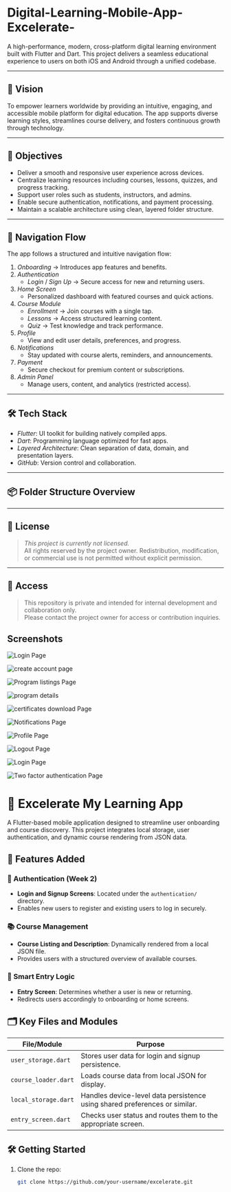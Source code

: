 # Digital-Learning-Mobile-App-Excelerate-

A high-performance, modern, cross-platform digital learning environment built with Flutter and Dart. This project delivers a seamless educational experience to users on both iOS and Android through a unified codebase.

---

## 🚀 Vision

To empower learners worldwide by providing an intuitive, engaging, and accessible mobile platform for digital education. The app supports diverse learning styles, streamlines course delivery, and fosters continuous growth through technology.

---

## 🎯 Objectives

- Deliver a smooth and responsive user experience across devices.
- Centralize learning resources including courses, lessons, quizzes, and progress tracking.
- Support user roles such as students, instructors, and admins.
- Enable secure authentication, notifications, and payment processing.
- Maintain a scalable architecture using clean, layered folder structure.

---

## 🧭 Navigation Flow

The app follows a structured and intuitive navigation flow:

1. *Onboarding* → Introduces app features and benefits.
2. *Authentication*
   - *Login* / *Sign Up* → Secure access for new and returning users.
3. *Home Screen*
   - Personalized dashboard with featured courses and quick actions.
4. *Course Module*
   - *Enrollment* → Join courses with a single tap.
   - *Lessons* → Access structured learning content.
   - *Quiz* → Test knowledge and track performance.
5. *Profile*
   - View and edit user details, preferences, and progress.
6. *Notifications*
   - Stay updated with course alerts, reminders, and announcements.
7. *Payment*
   - Secure checkout for premium content or subscriptions.
8. *Admin Panel*
   - Manage users, content, and analytics (restricted access).

---

## 🛠️ Tech Stack

- *Flutter*: UI toolkit for building natively compiled apps.
- *Dart*: Programming language optimized for fast apps.
- *Layered Architecture*: Clean separation of data, domain, and presentation layers.
- *GitHub*: Version control and collaboration.

---

## 📦 Folder Structure Overview

---

## 📄 License

> *This project is currently not licensed.*  
> All rights reserved by the project owner. Redistribution, modification, or commercial use is not permitted without explicit permission.

---

## 🔐 Access

> This repository is private and intended for internal development and collaboration only.  
> Please contact the project owner for access or contribution inquiries.

## Screenshots

![Login Page](/Week%202%20deliverable%20screenshots/Screenshot%202025-10-20%20141140.png?raw=true "Login Page")

![create account page](/Week%202%20deliverable%20screenshots/Screenshot%202025-10-20%20141241.png?raw=true "create account page")

![Program listings Page](/Week%202%20deliverable%20screenshots/Screenshot%202025-10-20%20141253.png?raw=true "Program listings Page")

![program details](/Week%202%20deliverable%20screenshots/Screenshot%202025-10-20%20141308.png?raw=true "program details")

![certificates download Page](/Week%202%20deliverable%20screenshots/Screenshot%202025-10-20%20141323.png?raw=true "certificates download Page")

![Notifications Page](/Week%202%20deliverable%20screenshots/Screenshot%202025-10-20%20141338.png?raw=true "Notifications Page")

![Profile Page](/Week%202%20deliverable%20screenshots/Screenshot%202025-10-20%20141350.png?raw=true "Profile Page")

![Logout Page](/Week%202%20deliverable%20screenshots/Screenshot%202025-10-20%20141402.png?raw=true "Logout Page")

![Login Page](/Week%202%20deliverable%20screenshots/Screenshot%202025-10-20%20141429.png?raw=true "Login Page")

![Two factor authentication Page](/Week%202%20deliverable%20screenshots/Screenshot%202025-10-20%20141440.png?raw=true "Two factor authentication Page")


# 📱 Excelerate My Learning App

A Flutter-based mobile application designed to streamline user onboarding and course discovery. This project integrates local storage, user authentication, and dynamic course rendering from JSON data.

## 🚀 Features Added

### 🔐 Authentication (Week 2)
- **Login and Signup Screens**: Located under the `authentication/` directory.
- Enables new users to register and existing users to log in securely.

### 📚 Course Management
- **Course Listing and Description**: Dynamically rendered from a local JSON file.
- Provides users with a structured overview of available courses.

### 🧠 Smart Entry Logic
- **Entry Screen**: Determines whether a user is new or returning.
- Redirects users accordingly to onboarding or home screens.

## 🗂️ Key Files and Modules

| File/Module       | Purpose                                                                 |
|-------------------|-------------------------------------------------------------------------|
| `user_storage.dart` | Stores user data for login and signup persistence.                     |
| `course_loader.dart` | Loads course data from local JSON for display.                         |
| `local_storage.dart` | Handles device-level data persistence using shared preferences or similar. |
| `entry_screen.dart`  | Checks user status and routes them to the appropriate screen.          |

## 🛠️ Getting Started

1. Clone the repo:
   ```bash
   git clone https://github.com/your-username/excelerate.git
